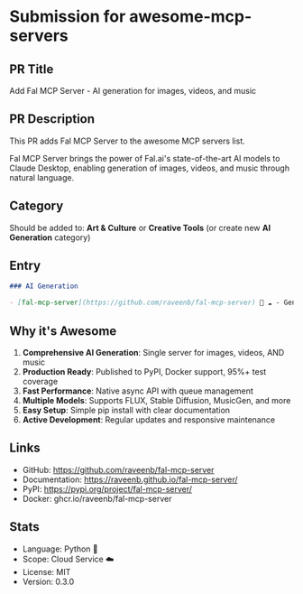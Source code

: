 # Submission for awesome-mcp-servers

## PR Title
Add Fal MCP Server - AI generation for images, videos, and music

## PR Description

This PR adds Fal MCP Server to the awesome MCP servers list.

Fal MCP Server brings the power of Fal.ai's state-of-the-art AI models to Claude Desktop, enabling generation of images, videos, and music through natural language.

## Category
Should be added to: **Art & Culture** or **Creative Tools** (or create new **AI Generation** category)

## Entry

```markdown
### AI Generation

- [fal-mcp-server](https://github.com/raveenb/fal-mcp-server) 🐍 ☁️ - Generate AI images, videos, and music using Fal.ai models (FLUX, Stable Diffusion, MusicGen) directly in Claude Desktop
```

## Why it's Awesome

1. **Comprehensive AI Generation**: Single server for images, videos, AND music
2. **Production Ready**: Published to PyPI, Docker support, 95%+ test coverage
3. **Fast Performance**: Native async API with queue management
4. **Multiple Models**: Supports FLUX, Stable Diffusion, MusicGen, and more
5. **Easy Setup**: Simple pip install with clear documentation
6. **Active Development**: Regular updates and responsive maintenance

## Links
- GitHub: https://github.com/raveenb/fal-mcp-server
- Documentation: https://raveenb.github.io/fal-mcp-server/
- PyPI: https://pypi.org/project/fal-mcp-server/
- Docker: ghcr.io/raveenb/fal-mcp-server

## Stats
- Language: Python 🐍
- Scope: Cloud Service ☁️
- License: MIT
- Version: 0.3.0